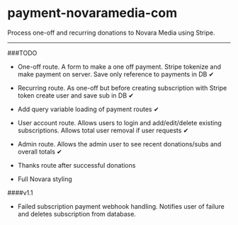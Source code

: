 # payment-novaramedia-com

Process one-off and recurring donations to Novara Media using Stripe.

---

###TODO

- One-off route. A form to make a one off payment. Stripe tokenize and make payment on server. Save only reference to payments in DB ✔

- Recurring route. As one-off but before creating subscription with Stripe token create user and save sub in DB ✔

- Add query variable loading of payment routes ✔

- User account route. Allows users to login and add/edit/delete existing subscriptions. Allows total user removal if user requests ✔

- Admin route. Allows the admin user to see recent donations/subs and overall totals ✔

- Thanks route after successful donations

- Full Novara styling

####v1.1

- Failed subscription payment webhook handling. Notifies user of failure and deletes subscription from database.